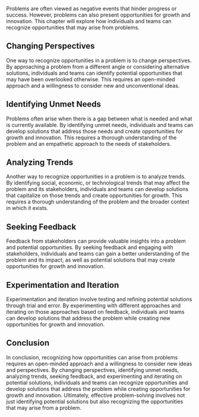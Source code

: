 
Problems are often viewed as negative events that hinder progress or success. However, problems can also present opportunities for growth and innovation. This chapter will explore how individuals and teams can recognize opportunities that may arise from problems.

Changing Perspectives
---------------------

One way to recognize opportunities in a problem is to change perspectives. By approaching a problem from a different angle or considering alternative solutions, individuals and teams can identify potential opportunities that may have been overlooked otherwise. This requires an open-minded approach and a willingness to consider new and unconventional ideas.

Identifying Unmet Needs
-----------------------

Problems often arise when there is a gap between what is needed and what is currently available. By identifying unmet needs, individuals and teams can develop solutions that address those needs and create opportunities for growth and innovation. This requires a thorough understanding of the problem and an empathetic approach to the needs of stakeholders.

Analyzing Trends
----------------

Another way to recognize opportunities in a problem is to analyze trends. By identifying social, economic, or technological trends that may affect the problem and its stakeholders, individuals and teams can develop solutions that capitalize on those trends and create opportunities for growth. This requires a thorough understanding of the problem and the broader context in which it exists.

Seeking Feedback
----------------

Feedback from stakeholders can provide valuable insights into a problem and potential opportunities. By seeking feedback and engaging with stakeholders, individuals and teams can gain a better understanding of the problem and its impact, as well as potential solutions that may create opportunities for growth and innovation.

Experimentation and Iteration
-----------------------------

Experimentation and iteration involve testing and refining potential solutions through trial and error. By experimenting with different approaches and iterating on those approaches based on feedback, individuals and teams can develop solutions that address the problem while creating new opportunities for growth and innovation.

Conclusion
----------

In conclusion, recognizing how opportunities can arise from problems requires an open-minded approach and a willingness to consider new ideas and perspectives. By changing perspectives, identifying unmet needs, analyzing trends, seeking feedback, and experimenting and iterating on potential solutions, individuals and teams can recognize opportunities and develop solutions that address the problem while creating opportunities for growth and innovation. Ultimately, effective problem-solving involves not just identifying potential solutions but also recognizing the opportunities that may arise from a problem.
